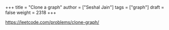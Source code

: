 +++
title = "Clone a graph"
author = ["Seshal Jain"]
tags = ["graph"]
draft = false
weight = 2318
+++

<https://leetcode.com/problems/clone-graph/>
